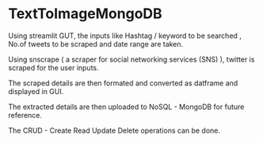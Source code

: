 # TextToImageMongoDB
Using streamlit GUT, the inputs like Hashtag / keyword to be searched , No.of tweets to be scraped and date range are taken.

Using snscrape ( a scraper for social networking services (SNS) ), twitter is scraped for the user inputs.

The scraped details are then formated and converted as datframe and displayed in GUI.

The extracted details are then uploaded to NoSQL - MongoDB for future reference. 

The CRUD - Create Read Update Delete operations can be done.
